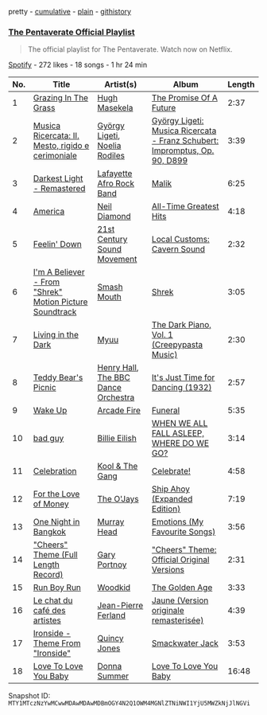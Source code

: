 pretty - [cumulative](/playlists/cumulative/37i9dQZF1DWXTsdpx69Vjw.md) - [plain](/playlists/plain/37i9dQZF1DWXTsdpx69Vjw) - [githistory](https://github.githistory.xyz/mackorone/spotify-playlist-archive/blob/main/playlists/plain/37i9dQZF1DWXTsdpx69Vjw)

### [The Pentaverate Official Playlist](https://open.spotify.com/playlist/37i9dQZF1DWXTsdpx69Vjw)

> The official playlist for The Pentaverate\. Watch now on Netflix.

[Spotify](https://open.spotify.com/user/spotify) - 272 likes - 18 songs - 1 hr 24 min

| No. | Title | Artist(s) | Album | Length |
|---|---|---|---|---|
| 1 | [Grazing In The Grass](https://open.spotify.com/track/2P6Buc8kWRgShx7aHIadqu) | [Hugh Masekela](https://open.spotify.com/artist/1b3F5FI7TX4IWTNA4P1kWp) | [The Promise Of A Future](https://open.spotify.com/album/21YlyIf7r7nQGypMvogt2D) | 2:37 |
| 2 | [Musica Ricercata: II\. Mesto, rigido e cerimoniale](https://open.spotify.com/track/5cL4CQJv6B5a33raAHEFqU) | [György Ligeti](https://open.spotify.com/artist/1zb5zmIuX2lTbzcn7YeQlg), [Noelia Rodiles](https://open.spotify.com/artist/14k220b66tZzMFeozFFj1R) | [György Ligeti: Musica Ricercata \- Franz Schubert: Impromptus, Op\. 90, D899](https://open.spotify.com/album/7DYlw5RuShkpqIu1HpSJOZ) | 3:39 |
| 3 | [Darkest Light \- Remastered](https://open.spotify.com/track/6NQa29zjyhcL1duAf45yG8) | [Lafayette Afro Rock Band](https://open.spotify.com/artist/5EgMMveFcSL3rq87Wkyw4s) | [Malik](https://open.spotify.com/album/06ShCVJczYncEWk3LjJ2Vd) | 6:25 |
| 4 | [America](https://open.spotify.com/track/6OG7D7kfDJcB9bDmTPO0NS) | [Neil Diamond](https://open.spotify.com/artist/7mEIug7XUlQHikrFxjTWes) | [All\-Time Greatest Hits](https://open.spotify.com/album/6sdXGlrywMohGMVg5gIqwp) | 4:18 |
| 5 | [Feelin' Down](https://open.spotify.com/track/0XQdgdjf7p750Up6Hph4B5) | [21st Century Sound Movement](https://open.spotify.com/artist/08aYNTyFcs9pziuHzGICoA) | [Local Customs: Cavern Sound](https://open.spotify.com/album/6mjkrUpqmsVkG13fUDcIp8) | 2:32 |
| 6 | [I'm A Believer \- From "Shrek" Motion Picture Soundtrack](https://open.spotify.com/track/0mBL2JwjNYKtdFacHxvtJt) | [Smash Mouth](https://open.spotify.com/artist/2iEvnFsWxR0Syqu2JNopAd) | [Shrek](https://open.spotify.com/album/4fFn4t0JoZrNB3VY4HZ970) | 3:05 |
| 7 | [Living in the Dark](https://open.spotify.com/track/0ocita5XIGAXtXATIBWlwG) | [Myuu](https://open.spotify.com/artist/5sP3ci0jwrXUBo76t8pGTF) | [The Dark Piano, Vol\. 1 \(Creepypasta Music\)](https://open.spotify.com/album/1d3X0w0kdfqcvOVNfnthhP) | 2:30 |
| 8 | [Teddy Bear's Picnic](https://open.spotify.com/track/6DHCNTRLdVHJHoaNpFTPJw) | [Henry Hall](https://open.spotify.com/artist/6ZvPawZKckuHlqY8n7CUnl), [The BBC Dance Orchestra](https://open.spotify.com/artist/5PFXkTaxxM0cd42woXZBvP) | [It's Just Time for Dancing \(1932\)](https://open.spotify.com/album/321VdNbk8aSIXH2Qi0VB6e) | 2:57 |
| 9 | [Wake Up](https://open.spotify.com/track/6Hmj7SrLRbreLVfVS7mV1S) | [Arcade Fire](https://open.spotify.com/artist/3kjuyTCjPG1WMFCiyc5IuB) | [Funeral](https://open.spotify.com/album/6ZB8qaR9JNuS0Q0bG1nbcH) | 5:35 |
| 10 | [bad guy](https://open.spotify.com/track/2Fxmhks0bxGSBdJ92vM42m) | [Billie Eilish](https://open.spotify.com/artist/6qqNVTkY8uBg9cP3Jd7DAH) | [WHEN WE ALL FALL ASLEEP, WHERE DO WE GO?](https://open.spotify.com/album/0S0KGZnfBGSIssfF54WSJh) | 3:14 |
| 11 | [Celebration](https://open.spotify.com/track/3K7Q9PHUWPTaknlbFPThn2) | [Kool & The Gang](https://open.spotify.com/artist/3VNITwohbvU5Wuy5PC6dsI) | [Celebrate!](https://open.spotify.com/album/2kc4mhFRsoIRVD0XEYnwhI) | 4:58 |
| 12 | [For the Love of Money](https://open.spotify.com/track/3p1JoOEhVkEnTaa4JzTMSk) | [The O'Jays](https://open.spotify.com/artist/38h03gA85YYPeDPd9ER9rT) | [Ship Ahoy \(Expanded Edition\)](https://open.spotify.com/album/0prtrB4HNL9tiEeAv57Bz8) | 7:19 |
| 13 | [One Night in Bangkok](https://open.spotify.com/track/6erBowZaW6Ur3vNOWhS2zM) | [Murray Head](https://open.spotify.com/artist/479Yp6DvyXoIaCssAxB4QR) | [Emotions \(My Favourite Songs\)](https://open.spotify.com/album/4zNqO0KPoLtp90U3Ljl9PT) | 3:56 |
| 14 | ["Cheers" Theme \(Full Length Record\)](https://open.spotify.com/track/0KiwlUzEr8AFl3EofUxZpj) | [Gary Portnoy](https://open.spotify.com/artist/53U1IJqr6Hhmn53UcbgF7D) | ["Cheers" Theme: Official Original Versions](https://open.spotify.com/album/6iI4oVgY6FuLucIUm1Jztw) | 2:31 |
| 15 | [Run Boy Run](https://open.spotify.com/track/0boS4e6uXwp3zAvz1mLxZS) | [Woodkid](https://open.spotify.com/artist/44TGR1CzjKBxSHsSEy7bi9) | [The Golden Age](https://open.spotify.com/album/7oRzNo0PkoRJlvI9Eocyf2) | 3:33 |
| 16 | [Le chat du café des artistes](https://open.spotify.com/track/43LPmTp1zMpA53CyFq5oNO) | [Jean\-Pierre Ferland](https://open.spotify.com/artist/6ztZs0FOUv1FqwSxsj11R3) | [Jaune \(Version originale remasterisée\)](https://open.spotify.com/album/69OtZSaKCtNJawhqenAJ0U) | 4:39 |
| 17 | [Ironside \- Theme From "Ironside"](https://open.spotify.com/track/30RmekD1dSy913wZnryc1h) | [Quincy Jones](https://open.spotify.com/artist/3rxIQc9kWT6Ueg4BhnOwRK) | [Smackwater Jack](https://open.spotify.com/album/7s9qCF31WJcVQf8okNTBAl) | 3:53 |
| 18 | [Love To Love You Baby](https://open.spotify.com/track/6Szw3sQC5Zssr15AJsUY9J) | [Donna Summer](https://open.spotify.com/artist/2eogQKWWoohI3BSnoG7E2U) | [Love To Love You Baby](https://open.spotify.com/album/210folYgKMSZAz4IiqDnmy) | 16:48 |

Snapshot ID: `MTY1MTczNzYwMCwwMDAwMDAwMDBmOGY4N2Q1OWM4MGNlZTNiNWI1YjU5MWZkNjJlNGVi`

